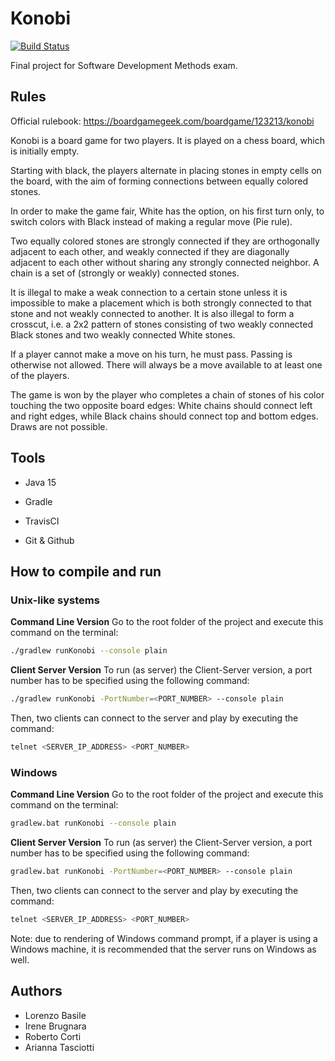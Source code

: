 # Konobi 

[![Build Status](https://travis-ci.com/lorenzobasile/konobi.svg?branch=main)](https://travis-ci.com/lorenzobasile/konobi)

Final project for Software Development Methods exam.



## Rules

Official rulebook: https://boardgamegeek.com/boardgame/123213/konobi

Konobi is a board game for two players. It is played on a chess board, which is initially empty.

Starting with black, the players alternate in placing stones in empty cells on the board, with the aim of forming connections between equally colored stones.

In order to make the game fair, White has the option, on his first turn only, to switch colors with Black instead of making a regular move (Pie rule).

Two equally colored stones are strongly connected if they are orthogonally adjacent to each other, and weakly connected if they are diagonally adjacent to each other without sharing any strongly connected neighbor. A chain is a set of (strongly or weakly) connected stones.

It is illegal to make a weak connection to a certain stone unless it is impossible to make a placement which is both strongly connected to that stone and not weakly connected to another. It is also illegal to form a crosscut, i.e. a 2x2 pattern of stones consisting of two weakly connected Black stones and two weakly connected White stones.

If a player cannot make a move on his turn, he must pass. Passing is otherwise not allowed. There will always be a move available to at least one of the players.

The game is won by the player who completes a chain of stones of his color touching the two opposite board edges: White chains should connect left and right edges, while Black chains should connect top and bottom edges. Draws are not possible.



## Tools

* Java 15

* Gradle

* TravisCI

* Git & Github

  

## How to compile and run

### Unix-like systems 

**Command Line Version** 
Go to the root folder of the project and execute this command on the terminal:

```bash
./gradlew runKonobi --console plain
```

**Client Server Version**
To run (as server) the Client-Server version, a port number has to be specified using the following command:

  ```bash
./gradlew runKonobi -PortNumber=<PORT_NUMBER> --console plain
  ```

Then, two clients can connect to the server and play by executing the command:

```bash
telnet <SERVER_IP_ADDRESS> <PORT_NUMBER>
```


### Windows

**Command Line Version** 
Go to the root folder of the project and execute this command on the terminal:

```bash
gradlew.bat runKonobi --console plain
```

**Client Server Version**
To run (as server) the Client-Server version, a port number has to be specified using the following command:

  ```bash
gradlew.bat runKonobi -PortNumber=<PORT_NUMBER> --console plain
  ```

Then, two clients can connect to the server and play by executing the command:

```bash
telnet <SERVER_IP_ADDRESS> <PORT_NUMBER>
```

Note: due to rendering of Windows command prompt, if a player is using a Windows machine, it is recommended that the server runs on Windows as well.


## Authors

* Lorenzo Basile
* Irene Brugnara
* Roberto Corti
* Arianna Tasciotti